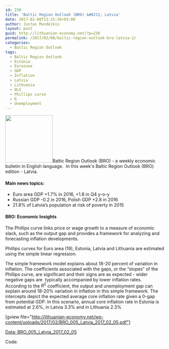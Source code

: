 ```yaml
---
id: 230
title: 'Baltic Region Outlook (BRO) &#8211; Latvia'
date: 2017-02-08T13:15:36+03:00
author: Justas Mundeikis
layout: post
guid: http://lithuanian-economy.net/?p=230
permalink: /2017/02/08/baltic-region-outlook-bro-latvia-2/
categories:
  - Baltic Region Outlook
tags:
  - Baltic Region Outlook
  - Estonia
  - Eurozone
  - GDP
  - Inflation
  - Latvia
  - Lithuania
  - OLS
  - Phillips curve
  - R
  - Unemployment
---
```

<img class="alignleft size-thumbnail wp-image-176" src="http://lithuanian-economy.net/wp-content/uploads/2017/01/Patchwork_Flag_Of_Baltic_Countries_clip_art_hight-150x150.png" alt="" width="150" height="150" />Baltic Region Outlook (BRO) - a weekly economic bulletin in English language.  In this week's Baltic Region Outlook (BRO)  edition - Latvia.<!--more-->
<h4>Main news topics:</h4>
<ul>
 	<li>Euro area GDP +1.7% in 2016, +1.8 in Q4 y-o-y</li>
 	<li>Russian GDP -0.2 in 2016, Polish GDP +2.8 in 2016</li>
 	<li>21.8% of Latvia’s population at risk of poverty in 2015</li>
</ul>
<h4>BRO: Economic Insights</h4>
The Phillips curve links price or wage growth to a measure of economic slack, such as the output gap and provides a framework for analyzing
and forecasting inflation developments.

Phillips curves for Euro area (19), Estonia, Latvia and Lithuania are estimated using the simple linear regression.

The simple framework model explains about 18-20 percent of variation in inflation. The coefficients associated with the gaps, or the “slopes” of the Phillips curve, are significant and their signs are as expected - wider negative gaps are  typically accompanied by lower inflation rates. According to the $R^2$ coefficient, the output and unemployment gap can explain around 18-20\% variation in inflation in this simple framework. The intercepts depict the expected average core inflation rate given a 0-gap from potential GDP. In this scenario, annual core inflation rate in Estonia is estimated at 2.6\%, in Latvia 3.3\% and in Lithuania 2.3\%

[gview file="http://lithuanian-economy.net/wp-content/uploads/2017/02/BRO_005_Latvia_2017_02_05.pdf"]

<a href="http://lithuanian-economy.net/2017/02/08/baltic-region-outlook-bro-latvia-2/data-bro_005_latvia_2017_02_05/" rel="attachment wp-att-232">Data: BRO_005_Latvia_2017_02_05</a>

Code:

<script src="https://gist.github.com/anonymous/f6af4344484f42ce3ce2bf7432671f45.js"></script>
